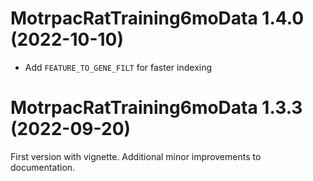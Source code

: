 # MotrpacRatTraining6moData 1.4.0 (2022-10-10)

* Add `FEATURE_TO_GENE_FILT` for faster indexing 

# MotrpacRatTraining6moData 1.3.3 (2022-09-20)

First version with vignette. Additional minor improvements to documentation. 
